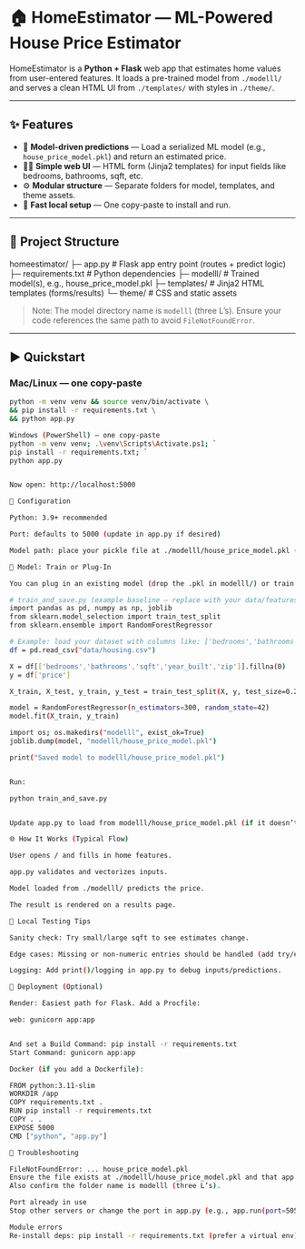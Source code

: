 # 🏠 HomeEstimator — ML-Powered House Price Estimator

HomeEstimator is a **Python + Flask** web app that estimates home values from user-entered features. It loads a pre-trained model from `./modelll/` and serves a clean HTML UI from `./templates/` with styles in `./theme/`.

---

## ✨ Features

- 🔢 **Model-driven predictions** — Load a serialized ML model (e.g., `house_price_model.pkl`) and return an estimated price.
- 🧑‍💻 **Simple web UI** — HTML form (Jinja2 templates) for input fields like bedrooms, bathrooms, sqft, etc.
- ⚙️ **Modular structure** — Separate folders for model, templates, and theme assets.
- 🚀 **Fast local setup** — One copy-paste to install and run.

---

## 🧱 Project Structure

homeestimator/
├─ app.py # Flask app entry point (routes + predict logic)
├─ requirements.txt # Python dependencies
├─ modelll/ # Trained model(s), e.g., house_price_model.pkl
├─ templates/ # Jinja2 HTML templates (forms/results)
└─ theme/ # CSS and static assets


> Note: The model directory name is `modelll` (three L’s). Ensure your code references the same path to avoid `FileNotFoundError`.

---

## ▶️ Quickstart

### Mac/Linux — one copy-paste
```bash
python -m venv venv && source venv/bin/activate \
&& pip install -r requirements.txt \
&& python app.py

Windows (PowerShell) — one copy-paste
python -m venv venv; .\venv\Scripts\Activate.ps1; `
pip install -r requirements.txt; `
python app.py


Now open: http://localhost:5000

🔧 Configuration

Python: 3.9+ recommended

Port: defaults to 5000 (update in app.py if desired)

Model path: place your pickle file at ./modelll/house_price_model.pkl (or update the path in app.py)

🧠 Model: Train or Plug-In

You can plug in an existing model (drop the .pkl in modelll/) or train a quick baseline and save it:

# train_and_save.py (example baseline — replace with your data/features)
import pandas as pd, numpy as np, joblib
from sklearn.model_selection import train_test_split
from sklearn.ensemble import RandomForestRegressor

# Example: load your dataset with columns like: ['bedrooms','bathrooms','sqft','year_built','zip','price']
df = pd.read_csv("data/housing.csv")

X = df[['bedrooms','bathrooms','sqft','year_built','zip']].fillna(0)
y = df['price']

X_train, X_test, y_train, y_test = train_test_split(X, y, test_size=0.2, random_state=42)

model = RandomForestRegressor(n_estimators=300, random_state=42)
model.fit(X_train, y_train)

import os; os.makedirs("modelll", exist_ok=True)
joblib.dump(model, "modelll/house_price_model.pkl")

print("Saved model to modelll/house_price_model.pkl")


Run:

python train_and_save.py


Update app.py to load from modelll/house_price_model.pkl (if it doesn’t already).

🌐 How It Works (Typical Flow)

User opens / and fills in home features.

app.py validates and vectorizes inputs.

Model loaded from ./modelll/ predicts the price.

The result is rendered on a results page.

🧪 Local Testing Tips

Sanity check: Try small/large sqft to see estimates change.

Edge cases: Missing or non-numeric entries should be handled (add try/except + form validation).

Logging: Add print()/logging in app.py to debug inputs/predictions.

🚀 Deployment (Optional)

Render: Easiest path for Flask. Add a Procfile:

web: gunicorn app:app


And set a Build Command: pip install -r requirements.txt
Start Command: gunicorn app:app

Docker (if you add a Dockerfile):

FROM python:3.11-slim
WORKDIR /app
COPY requirements.txt .
RUN pip install -r requirements.txt
COPY . .
EXPOSE 5000
CMD ["python", "app.py"]

🧰 Troubleshooting

FileNotFoundError: ... house_price_model.pkl
Ensure the file exists at ./modelll/house_price_model.pkl and that app.py points to the same path.
Also confirm the folder name is modelll (three L’s).

Port already in use
Stop other servers or change the port in app.py (e.g., app.run(port=5050)).

Module errors
Re-install deps: pip install -r requirements.txt (prefer a virtual env).
